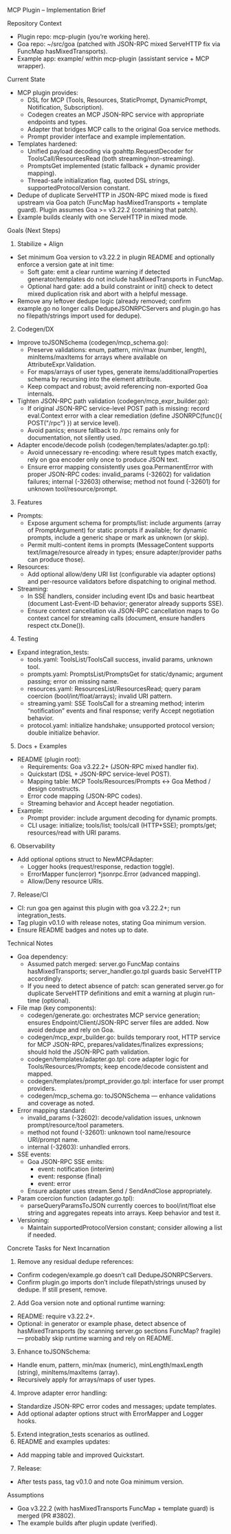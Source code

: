   MCP Plugin – Implementation Brief

  Repository Context

  - Plugin repo: mcp-plugin (you’re working here).
  - Goa repo: ~/src/goa (patched with JSON-RPC mixed ServeHTTP fix via FuncMap hasMixedTransports).
  - Example app: example/ within mcp-plugin (assistant service + MCP wrapper).

  Current State

  - MCP plugin provides:
      - DSL for MCP (Tools, Resources, StaticPrompt, DynamicPrompt, Notification, Subscription).
      - Codegen creates an MCP JSON-RPC service with appropriate endpoints and types.
      - Adapter that bridges MCP calls to the original Goa service methods.
      - Prompt provider interface and example implementation.
  - Templates hardened:
      - Unified payload decoding via goahttp.RequestDecoder for ToolsCall/ResourcesRead (both streaming/non-streaming).
      - PromptsGet implemented (static fallback + dynamic provider mapping).
      - Thread-safe initialization flag, quoted DSL strings, supportedProtocolVersion constant.
  - Dedupe of duplicate ServeHTTP in JSON-RPC mixed mode is fixed upstream via Goa patch (FuncMap hasMixedTransports + template guard). Plugin assumes Goa >= v3.22.2 (containing that patch).
  - Example builds cleanly with one ServeHTTP in mixed mode.

  Goals (Next Steps)

  1. Stabilize + Align

  - Set minimum Goa version to v3.22.2 in plugin README and optionally enforce a version gate at init time:
      - Soft gate: emit a clear runtime warning if detected generator/templates do not include hasMixedTransports in FuncMap.
      - Optional hard gate: add a build constraint or init() check to detect mixed duplication risk and abort with a helpful message.
  - Remove any leftover dedupe logic (already removed; confirm example.go no longer calls DedupeJSONRPCServers and plugin.go has no filepath/strings import used for dedupe).

  2. Codegen/DX

  - Improve toJSONSchema (codegen/mcp_schema.go):
      - Preserve validations: enum, pattern, min/max (number, length), minItems/maxItems for arrays where available on AttributeExpr.Validation.
      - For maps/arrays of user types, generate items/additionalProperties schema by recursing into the element attribute.
      - Keep compact and robust; avoid referencing non-exported Goa internals.
  - Tighten JSON-RPC path validation (codegen/mcp_expr_builder.go):
      - If original JSON-RPC service-level POST path is missing: record eval.Context error with a clear remediation (define JSONRPC(func(){ POST("/rpc") }) at service level).
      - Avoid panics; ensure fallback to /rpc remains only for documentation, not silently used.
  - Adapter encode/decode polish (codegen/templates/adapter.go.tpl):
      - Avoid unnecessary re-encoding: where result types match exactly, rely on goa encoder only once to produce JSON text.
      - Ensure error mapping consistently uses goa.PermanentError with proper JSON-RPC codes: invalid_params (-32602) for validation failures; internal (-32603) otherwise; method not found (-32601) for unknown
  tool/resource/prompt.

  3. Features

  - Prompts:
      - Expose argument schema for prompts/list: include arguments (array of PromptArgument) for static prompts if available; for dynamic prompts, include a generic shape or mark as unknown (or skip).
      - Permit multi-content items in prompts (MessageContent supports text/image/resource already in types; ensure adapter/provider paths can produce those).
  - Resources:
      - Add optional allow/deny URI list (configurable via adapter options) and per-resource validators before dispatching to original method.
  - Streaming:
      - In SSE handlers, consider including event IDs and basic heartbeat (document Last-Event-ID behavior; generator already supports SSE).
      - Ensure context cancellation via JSON-RPC cancellation maps to Go context cancel for streaming calls (document, ensure handlers respect ctx.Done()).

  4. Testing

  - Expand integration_tests:
      - tools.yaml: ToolsList/ToolsCall success, invalid params, unknown tool.
      - prompts.yaml: PromptsList/PromptsGet for static/dynamic; argument passing; error on missing name.
      - resources.yaml: ResourcesList/ResourcesRead; query param coercion (bool/int/float/arrays); invalid URI pattern.
      - streaming.yaml: SSE ToolsCall for a streaming method; interim “notification” events and final response; verify Accept negotiation behavior.
      - protocol.yaml: initialize handshake; unsupported protocol version; double initialize behavior.

  5. Docs + Examples

  - README (plugin root):
      - Requirements: Goa v3.22.2+ (JSON-RPC mixed handler fix).
      - Quickstart (DSL + JSON-RPC service-level POST).
      - Mapping table: MCP Tools/Resources/Prompts ↔ Goa Method / design constructs.
      - Error code mapping (JSON-RPC codes).
      - Streaming behavior and Accept header negotiation.
  - Example:
      - Prompt provider: include argument decoding for dynamic prompts.
      - CLI usage: initialize; tools/list; tools/call (HTTP+SSE); prompts/get; resources/read with URI params.

  6. Observability

  - Add optional options struct to NewMCPAdapter:
      - Logger hooks (request/response, redaction toggle).
      - ErrorMapper func(error) *jsonrpc.Error (advanced mapping).
      - Allow/Deny resource URIs.

  7. Release/CI

  - CI: run goa gen against this plugin with goa v3.22.2+; run integration_tests.
  - Tag plugin v0.1.0 with release notes, stating Goa minimum version.
  - Ensure README badges and notes up to date.

  Technical Notes

  - Goa dependency:
      - Assumed patch merged: server.go FuncMap contains hasMixedTransports; server_handler.go.tpl guards basic ServeHTTP accordingly.
      - If you need to detect absence of patch: scan generated server.go for duplicate ServeHTTP definitions and emit a warning at plugin run-time (optional).
  - File map (key components):
      - codegen/generate.go: orchestrates MCP service generation; ensures Endpoint/Client/JSON-RPC server files are added. Now avoid dedupe and rely on Goa.
      - codegen/mcp_expr_builder.go: builds temporary root, HTTP service for MCP JSON-RPC, prepares/validates/finalizes expressions; should hold the JSON-RPC path validation.
      - codegen/templates/adapter.go.tpl: core adapter logic for Tools/Resources/Prompts; keep encode/decode consistent and mapped.
      - codegen/templates/prompt_provider.go.tpl: interface for user prompt providers.
      - codegen/mcp_schema.go: toJSONSchema — enhance validations and coverage as noted.
  - Error mapping standard:
      - invalid_params (-32602): decode/validation issues, unknown prompt/resource/tool parameters.
      - method not found (-32601): unknown tool name/resource URI/prompt name.
      - internal (-32603): unhandled errors.
  - SSE events:
      - Goa JSON-RPC SSE emits:
          - event: notification (interim)
          - event: response (final)
          - event: error
      - Ensure adapter uses stream.Send / SendAndClose appropriately.
  - Param coercion function (adapter.go.tpl):
      - parseQueryParamsToJSON currently coerces to bool/int/float else string and aggregates repeats into arrays. Keep behavior and test it.
  - Versioning:
      - Maintain supportedProtocolVersion constant; consider allowing a list if needed.

  Concrete Tasks for Next Incarnation

  1. Remove any residual dedupe references:

  - Confirm codegen/example.go doesn’t call DedupeJSONRPCServers.
  - Confirm plugin.go imports don’t include filepath/strings unused by dedupe. If still present, remove.

  2. Add Goa version note and optional runtime warning:

  - README: require v3.22.2+.
  - Optional: in generator or example phase, detect absence of hasMixedTransports (by scanning server.go sections FuncMap? fragile) — probably skip runtime warning and rely on README.

  3. Enhance toJSONSchema:

  - Handle enum, pattern, min/max (numeric), minLength/maxLength (string), minItems/maxItems (array).
  - Recursively apply for arrays/maps of user types.

  4. Improve adapter error handling:

  - Standardize JSON-RPC error codes and messages; update templates.
  - Add optional adapter options struct with ErrorMapper and Logger hooks.

  5. Extend integration_tests scenarios as outlined.
  6. README and examples updates:

  - Add mapping table and improved Quickstart.

  7. Release:

  - After tests pass, tag v0.1.0 and note Goa minimum version.

  Assumptions

  - Goa v3.22.2 (with hasMixedTransports FuncMap + template guard) is merged (PR #3802).
  - The example builds after plugin update (verified).
